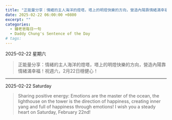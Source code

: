 ```yaml
---
title: "正能量分享：情緒的主人海洋的燈塔，塔上的明燈快樂的方向，營造內陽靠情緒滿幸福！祝週六，2月22日穩健心！ <br> Sharing positive energy: Emotions are the master of the ocean, the lighthouse on the tower is the direction of happiness, creating inner yang and full of happiness through emotions! I wish you a steady heart on Saturday, February 22nd!"
date: 2025-02-22 06:00:00 +0800
excerpt: ""
categories:
  - 鍾老爸每日一句
  - Daddy Chung's Sentence of the Day
# tags:
---
```


2025-02-22 星期六

> 正能量分享：情緒的主人海洋的燈塔，塔上的明燈快樂的方向，營造內陽靠情緒滿幸福！祝週六，2月22日穩健心！

---

2025-02-22 Saturday

> Sharing positive energy: Emotions are the master of the ocean, the lighthouse on the tower is the direction of happiness, creating inner yang and full of happiness through emotions! I wish you a steady heart on Saturday, February 22nd!
